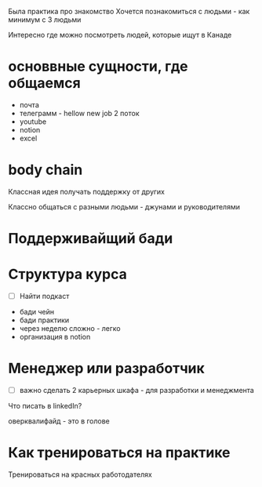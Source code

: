

Была практика про знакомство
Хочется познакомиться с людьми - как минимум с 3 людьми

Интересно где можно посмотреть людей, которые ищут в Канаде

# основвные сущности, где общаемся

- почта
- телеграмм - hellow new job 2 поток
- youtube
- notion
- excel

# body chain

Классная идея получать поддержку от других

Классно общаться с разными людьми - джунами и руководителями

# Поддерживайщий бади



# Структура курса

- [ ] Найти подкаст

- бади чейн
- бади практики
- через неделю сложно - легко
- организация в notion


# Менеджер или разработчик

- [ ] важно сделать 2 карьерных шкафа - для разработки и менеджмента

Что писать в linkedIn?

оверквалифайд - это в голове

# Как тренироваться на практике

Тренироваться на красных работодателях




